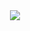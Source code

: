<div align="center"/> <a href="https://github.com/6oa"><img src="https://img.shields.io/badge/New%20GitHub%20Account-black?style=for-the-badge&logo=github">
